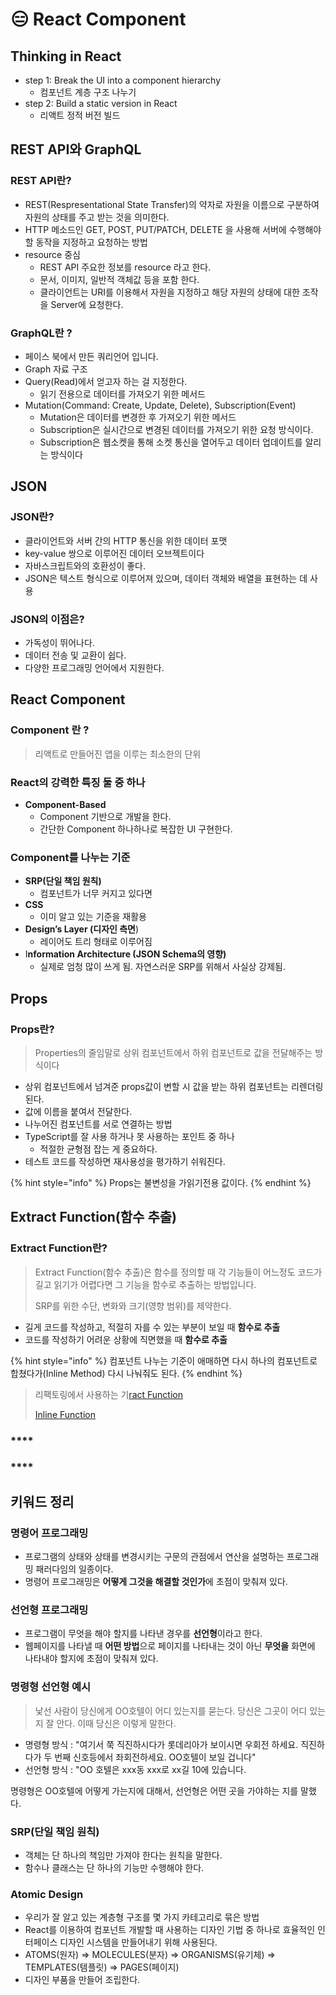 # 😑 React Component

## Thinking in React

* step 1: Break the UI into a component hierarchy
  * 컴포넌트 계층 구조 나누기
* step 2: Build a static version in React
  * 리액트 정적 버전 빌드

## REST API와 GraphQL

### REST API란?

* REST(Respresentational State Transfer)의 약자로 자원을 이름으로 구분하여 자원의 상태를 주고 받는 것을 의미한다.
* HTTP 메소드인 GET, POST, PUT/PATCH, DELETE 을 사용해 서버에 수행해야 할 동작을 지정하고 요청하는 방법&#x20;
* resource 중심
  * REST API 주요한 정보를 resource 라고 한다.
  * 문서, 이미지, 일반적 객체값 등을 포함 한다.
  * 클라이언트는 URI를 이용해서 자원을 지정하고 해당 자원의 상태에 대한 조작을 Server에 요청한다.

### GraphQL란 ?&#x20;

* 페이스 북에서 만든 쿼리언어 입니다.
* Graph 자료 구조
* Query(Read)에서 얻고자 하는 걸 지정한다.
  * 읽기 전용으로 데이터를 가져오기 위한 메서드
* Mutation(Command: Create, Update, Delete), Subscription(Event)
  * Mutation은 데이터를 변경한 후 가져오기 위한 메서드&#x20;
  * Subscription은 실시간으로 변경된 데이터를 가져오기 위한 요청 방식이다.
  * Subscription은 웹소켓을 통해 소켓 통신을 열어두고 데이터 업데이트를 알리는 방식이다

## JSON

### JSON란?

* 클라이언트와 서버 간의 HTTP 통신을 위한 데이터 포맷
* key-value 쌍으로 이루어진 데이터 오브젝트이다
* 자바스크립트와의 호환성이 좋다.
* JSON은 텍스트 형식으로 이루어져 있으며, 데이터 객체와 배열을 표현하는 데 사용

### JSON의 이점은?

* 가독성이 뛰어나다.
* 데이터 전송 및 교환이 쉽다.
* 다양한 프로그래밍 언어에서 지원한다.



## React Component

### Component 란 ?&#x20;

> 리액트로 만들어진 앱을 이루는 최소한의 단위&#x20;

### React의 강력한 특징 둘 중 하나

* **Component-Based**
  * Component 기반으로 개발을 한다.
  * 간단한 Component 하나하나로 복잡한 UI 구현한다.

### Component를 나누는 기준

* **SRP(단일 책임 원칙)**
  * 컴포넌트가 너무 커지고 있다면&#x20;
* **CSS**
  * 이미 알고 있는 기준을 재활용
* **Design’s Layer (디자인 측면**)
  * 레이어도 트리 형태로 이루어짐
* I**nformation Architecture (JSON Schema의 영향)**
  * 실제로 엄청 많이 쓰게 됨. 자연스러운 SRP를 위해서 사실상 강제됨.

## Props&#x20;

### Props란?

> Properties의 줄임말로 상위 컴포넌트에서 하위 컴포넌트로 값을 전달해주는 방식이다

* 상위 컴포넌트에서 넘겨준 props값이 변할 시  값을 받는 하위 컴포넌트는 리렌더링 된다.
* 값에 이름을 붙여서 전달한다.&#x20;
* 나누어진 컴포넌트를 서로 연결하는 방법
* TypeScript를 잘 사용 하거나 못 사용하는 포인트 중 하나
  * 적절한 균형점 잡는 게 중요하다.
* 테스트 코드를 작성하면 재사용성을 평가하기 쉬워진다.

{% hint style="info" %}
Props는 불변성을 가읽기전용 값이다.
{% endhint %}

## Extract Function(함수 추출)

### Extract Function란?

> Extract Function(함수 추출)은 함수를 정의할 때 각 기능들이 어느정도 코드가 길고 읽기가 어렵다면 그 기능을 함수로 추출하는 방법입니다.
>
> SRP를 위한 수단, 변화와 크기(영향 범위)를 제약한다.

* 길게 코드를 작성하고, 적절히 자를 수 있는 부분이 보일 때 **함수로 추출**
* 코드를 작성하기 어려운 상황에 직면했을 때 **함수로 추출**

{% hint style="info" %}
컴포넌트 나누는 기준이 애매하면 다시 하나의 컴포넌트로 합쳤다가(Inline Method) 다시 나눠줘도 된다.
{% endhint %}

> 리팩토링에서 사용하는 기[ract Function](https://refactoring.com/catalog/extractFunction.html)
>
> [Inline Function](https://refactoring.com/catalog/inlineFunction.html)

### ****

### ****

## **키워드 정리**&#x20;

### 명령어 프로그래밍

* 프로그램의 상태와 상태를 변경시키는 구문의 관점에서 연산을 설명하는 프로그래밍 패러다임의 일종이다.
* 명령어 프로그래밍은 **어떻게 그것을 해결할 것인가**에 초점이 맞춰져 있다.

### 선언형 프로그래밍

* 프로그램이 무엇을 해야 할지를 나타낸 경우를 **선언형**이라고 한다.
* 웹페이지를 나타낼 때 **어떤 방법**으로 페이지를 나타내는 것이 아닌 **무엇을** 화면에 나타내야 할지에 초점이 맞춰져 있다.

### 명령형 선언형 예시&#x20;

> 낯선 사람이 당신에게 OO호텔이 어디 있는지를 묻는다. 당신은 그곳이 어디 있는지 잘 안다. 이때 당신은 이렇게 말한다.

* 명령형 방식 : "여기서 쭉 직진하시다가 롯데리아가 보이시면 우회전 하세요. 직진하다가 두 번째 신호등에서 좌회전하세요. OO호텔이 보일 겁니다"
* 선언형 방식 : "OO 호텔은 xxx동 xxx로 xx길 10에 있습니다.

명령형은 OO호텔에 어떻게 가는지에 대해서, 선언형은 어떤 곳을 가야하는 지를 말했다.

### **SRP**(단일 책임 원칙)&#x20;

* 객체는 단 하나의 책임만 가져야 한다는 원칙을 말한다.
* 함수나 클래스는 단 하나의 기능만 수행해야 한다.

### Atomic Design

* 우리가 잘 알고 있는 계층형 구조를 몇 가지 카테고리로 묶은 방법
* React를 이용하여 컴포넌트 개발할 때 사용하는 디자인 기법 중 하나로 효율적인 인터페이스 디자인 시스템을 만들어내기 위해 사용된다.
* ATOMS(원자) => MOLECULES(분자) => ORGANISMS(유기체) => TEMPLATES(템플릿) => PAGES(페이지)
* 디자인 부품을 만들어 조립한다.
